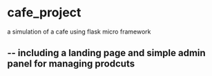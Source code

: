 # cafe_project
a simulation of a cafe using flask micro framework

-- 
including a landing page and simple admin panel for managing prodcuts
-- 
